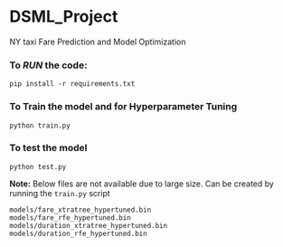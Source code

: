 # DSML_Project
NY taxi Fare Prediction and Model Optimization

### To *RUN* the code:
`pip install -r requirements.txt`

### To Train the model and for Hyperparameter Tuning
`python train.py`

### To test the model
`python test.py`

**Note:** Below files are not available due to large size. Can be created by running the `train.py` script
```
models/fare_xtratree_hypertuned.bin
models/fare_rfe_hypertuned.bin
models/duration_xtratree_hypertuned.bin
models/duration_rfe_hypertuned.bin
```